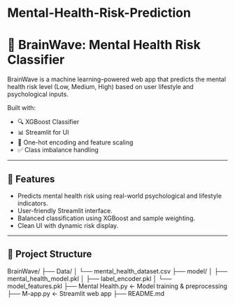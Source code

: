 # Mental-Health-Risk-Prediction

# 🧠 BrainWave: Mental Health Risk Classifier

BrainWave is a machine learning–powered web app that predicts the mental health risk level (Low, Medium, High) based on user lifestyle and psychological inputs.

Built with:
- 🔍 XGBoost Classifier
- 📊 Streamlit for UI
- 🧠 One-hot encoding and feature scaling
- ✅ Class imbalance handling

---

## 🚀 Features

- Predicts mental health risk using real-world psychological and lifestyle indicators.
- User-friendly Streamlit interface.
- Balanced classification using XGBoost and sample weighting.
- Clean UI with dynamic risk display.

---

## 📁 Project Structure

BrainWave/
├── Data/
│ └── mental_health_dataset.csv
├── model/
│ ├── mental_health_model.pkl
│ ├── label_encoder.pkl
│ └── model_features.pkl
├── Mental Health.py ← Model training & preprocessing
├── M-app.py ← Streamlit web app
├── README.md
